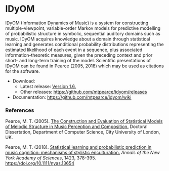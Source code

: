 # IDyOM

IDyOM (Information Dynamics of Music) is a system for constructing multiple-viewpoint, variable-order Markov models for predictive modelling of probabilistic structure in symbolic, sequential auditory domains such as music. IDyOM acquires knowledge about a domain through statistical learning and generates conditional probability distributions representing the estimated likelihood of each event in a sequence, plus associated information-theoretic measures, given the preceding context and prior short- and long-term training of the model. Scientific presentations of IDyOM can be found in Pearce (2005, 2018) which may be used as citations for the software.

* Download: 
    - Latest release: [Version 1.6.](https://github.com/mtpearce/idyom/archive/v1.6.zip) 
    - Other releases: <https://github.com/mtpearce/idyom/releases>
* Documentation: <https://github.com/mtpearce/idyom/wiki>

### References

Pearce, M. T. (2005). [The Construction and Evaluation of Statistical Models of Melodic Structure in Music Perception and Composition.](http://webprojects.eecs.qmul.ac.uk/marcusp/papers/Pearce2005.pdf) Doctoral Dissertation, Department of Computer Science, City University of London, UK.

Pearce, M. T. (2018). [Statistical learning and probabilistic prediction in music cognition: mechanisms of stylistic enculturation.](http://webprojects.eecs.qmul.ac.uk/marcusp/papers/Pearce2018.pdf) _Annals of the New York Academy of Sciences_, 1423, 378-395. https://doi.org/10.1111/nyas.13654
